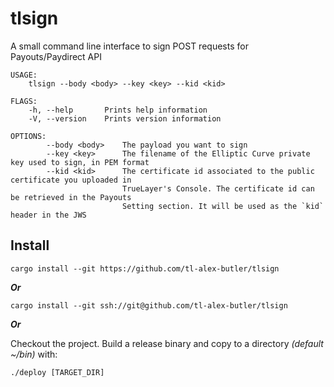 # tlsign 
A small command line interface to sign POST requests for Payouts/Paydirect API

```
USAGE:
    tlsign --body <body> --key <key> --kid <kid>

FLAGS:
    -h, --help       Prints help information
    -V, --version    Prints version information

OPTIONS:
        --body <body>    The payload you want to sign
        --key <key>      The filename of the Elliptic Curve private key used to sign, in PEM format
        --kid <kid>      The certificate id associated to the public certificate you uploaded in
                         TrueLayer's Console. The certificate id can be retrieved in the Payouts
                         Setting section. It will be used as the `kid` header in the JWS
```

## Install
`cargo install --git https://github.com/tl-alex-butler/tlsign`

_**Or**_

`cargo install --git ssh://git@github.com/tl-alex-butler/tlsign`

_**Or**_

Checkout the project. Build a release binary and copy to a directory _(default ~/bin)_ with:

`./deploy [TARGET_DIR]`
